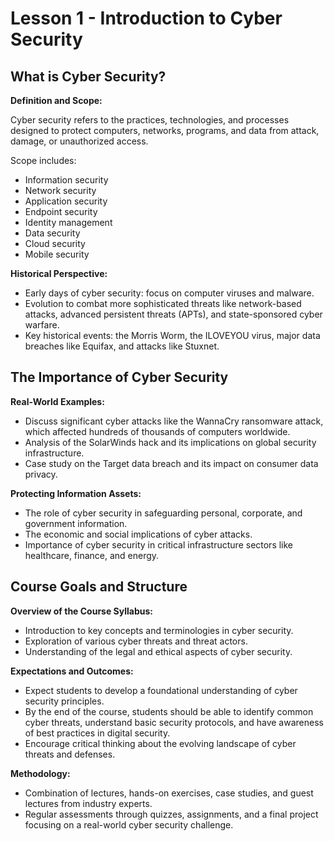 # Lesson 1 - Introduction to Cyber Security

## What is Cyber Security?

**Definition and Scope:**

Cyber security refers to the practices, technologies, and processes designed to protect computers, networks, programs, and data from attack, damage, or unauthorized access.

Scope includes:
- Information security
- Network security
- Application security
- Endpoint security
- Identity management
- Data security
- Cloud security
- Mobile security

**Historical Perspective:**

- Early days of cyber security: focus on computer viruses and malware.
- Evolution to combat more sophisticated threats like network-based attacks, advanced persistent threats (APTs), and state-sponsored cyber warfare.
- Key historical events: the Morris Worm, the ILOVEYOU virus, major data breaches like Equifax, and attacks like Stuxnet.

## The Importance of Cyber Security

**Real-World Examples:**

- Discuss significant cyber attacks like the WannaCry ransomware attack, which affected hundreds of thousands of computers worldwide.
- Analysis of the SolarWinds hack and its implications on global security infrastructure.
- Case study on the Target data breach and its impact on consumer data privacy.

**Protecting Information Assets:**

- The role of cyber security in safeguarding personal, corporate, and government information.
- The economic and social implications of cyber attacks.
- Importance of cyber security in critical infrastructure sectors like healthcare, finance, and energy.

## Course Goals and Structure

**Overview of the Course Syllabus:**

- Introduction to key concepts and terminologies in cyber security.
- Exploration of various cyber threats and threat actors.
- Understanding of the legal and ethical aspects of cyber security.

**Expectations and Outcomes:**

- Expect students to develop a foundational understanding of cyber security principles.
- By the end of the course, students should be able to identify common cyber threats, understand basic security protocols, and have awareness of best practices in digital security.
- Encourage critical thinking about the evolving landscape of cyber threats and defenses.

**Methodology:**

- Combination of lectures, hands-on exercises, case studies, and guest lectures from industry experts.
- Regular assessments through quizzes, assignments, and a final project focusing on a real-world cyber security challenge.
